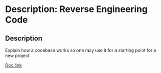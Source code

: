# Description: Reverse Engineering Code
  

  ## Description
  Explain how a codebase works so one may use it for a starting point for a new project

  
  [Doc link](https://drive.google.com/file/d/1pE9ewZ6ZHcf36gNj-bl7d24oN2wk26bZ/view?usp=sharing)
